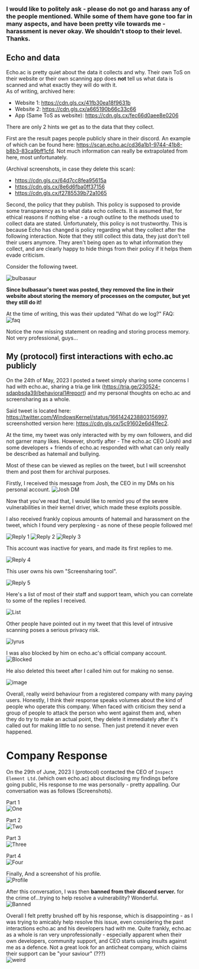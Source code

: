 ### I would like to politely ask - please do **not** go and harass any of the people mentioned. While some of them have gone too far in many aspects, and have been pretty vile towards me - harassment is never okay. We shouldn't stoop to their level. Thanks.

## Echo and data
Echo.ac is pretty quiet about the data it collects and why. Their own ToS on their website or their own scanning app does **not** tell us what data is scanned and what exactly they will do with it.\
As of writing, archived here: 
- Website 1: https://cdn.gls.cx/41fb30ea18f9631b
- Website 2: https://cdn.gls.cx/a665190b66c33c66 
- App (Same ToS as website): https://cdn.gls.cx/fec66d0aee8e0206

There are only 2 hints we get as to the data that they collect. 

First are the result pages people publicly share in their discord. An example of which can be found here: https://scan.echo.ac/cd36a1b1-9744-41b8-b8b3-83ca9bff1cfd. Not much information can really be extrapolated from here, most unfortunately.

(Archival screenshots, in case they delete this scan):
- https://cdn.gls.cx/64d7cc8fea95615a
- https://cdn.gls.cx/8e6d6fba0ff37156
- https://cdn.gls.cx/f2785539b72a1065

Second, the policy that they publish. This policy is supposed to provide some transparency as to what data echo collects. It is assumed that, for ethical reasons if nothing else - a rough outline to the methods used to collect data are stated. Unfortunately, this policy is not trustworthy. This is because Echo has changed is policy regarding what they collect after the following interaction. Note that they still collect this data, they just don't tell their users anymore. They aren't being open as to what information they collect, and are clearly happy to hide things from their policy if it helps them evade criticism.

Consider the following tweet.

![bulbasaur](https://cdn.gls.cx/e57fcaaef3e93fb6)

**Since bulbasaur's tweet was posted, they removed the line in their website about storing the memory of processes on the computer, but yet they still do it!**

At the time of writing, this was their updated "What do we log?" FAQ:\
![faq](https://cdn.gls.cx/777c3b6e8dbb01d9)

Notice the now missing statement on reading and storing process memory. Not very professional, guys...

## My (protocol) first interactions with echo.ac publicly
On the 24th of May, 2023 I posted a tweet simply sharing some concerns I had with echo.ac, sharing a tria.ge link (https://tria.ge/230524-sdapbsda39/behavioral1#report) and my personal thoughts on echo.ac and screensharing as a whole.

Said tweet is located here: https://twitter.com/WindowsKernel/status/1661424238803156997, screenshotted version here: https://cdn.gls.cx/5c91602e6d41fec2.

At the time, my tweet was only interacted with by my own followers, and did not garner many likes. However, shortly after - The echo.ac CEO (Josh) and some developers + friends of echo.ac responded with what can only really be described as hatemail and bullying. 

Most of these can be viewed as replies on the tweet, but I will screenshot them and post them for archival purposes.

Firstly, I received this message from Josh, the CEO in my DMs on his personal account. ![Josh DM](https://cdn.gls.cx/3d259502f60b4d18)

Now that you’ve read that, I would like to remind you of the severe vulnerabilities in their kernel driver, which made these exploits possible.

I also received frankly copious amounts of hatemail and harassment on the tweet, which I found very perplexing - as none of these people followed me!

![Reply 1](https://cdn.gls.cx/76b2e38cd4abf81f)
![Reply 2](https://cdn.gls.cx/f8dd33f1ccfb1cf0)
![Reply 3](https://cdn.gls.cx/c7fb67f78f6610ad)


This account was inactive for years, and made its first replies to me.

![Reply 4](https://cdn.gls.cx/c5f75a0871cba519)


This user owns his own "Screensharing tool".

![Reply 5](https://cdn.gls.cx/a96ec0ef6f8e7e46)


Here's a list of most of their staff and support team, which you can correlate to some of the replies I received. 

![List](https://cdn.gls.cx/29ca995001be5872)


Other people have pointed out in my tweet that this level of intrusive scanning poses a serious privacy risk.

![lyrus](https://cdn.gls.cx/480ab37787ff990c)


I was also blocked by him on echo.ac's official company account. ![Blocked](https://cdn.gls.cx/a667763dbcbae333)

He also deleted this tweet after I called him out for making no sense.

![image](https://cdn.gls.cx/e66126c13d00eb36)

Overall, really weird behaviour from a registered company with many paying users. Honestly, I think their response speaks volumes about the kind of people who operate this company. When faced with criticism they send a group of people to attack the person who went against them and, when they do try to make an actual point, they delete it immediately after it's called out for making little to no sense. Then just pretend it never even happened.


# Company Response
On the 29th of June, 2023 I (protocol) contacted the CEO of `Inspect Element Ltd.`(which own echo.ac) about disclosing my findings before going public, His response to me was personally - pretty appalling. Our conversation was as follows (Screenshots).

Part 1\
![One](https://cdn.gls.cx/a44490cf0eb17eb0)


Part 2\
![Two](https://cdn.gls.cx/18f75e7b3f40e0f8)


Part 3\
![Three](https://cdn.gls.cx/d837c73f27054b84)


Part 4\
![Four](https://cdn.gls.cx/e2b770497bc06754)


Finally, And a screenshot of his profile.\
![Profile](https://cdn.gls.cx/e62aeb70bb05cf79)


After this conversation, I was then **banned from their discord server.** for the crime of...trying to help resolve a vulnerability? Wonderful.\
![Banned](https://cdn.gls.cx/376db515dc954124)


Overall I felt pretty brushed off by his response, which is disappointing - as I was trying to amicably help resolve this issue, even considering the past interactions echo.ac and his developers had with me.
Quite frankly, echo.ac as a whole is ran very unprofessionally - especially apparent when their own developers, community support, and CEO starts using insults against me as a defence. Not a great look for an anticheat company, which claims their support can be "your saviour" (???)\
![weird](https://cdn.gls.cx/69923bf26a7147e7)
